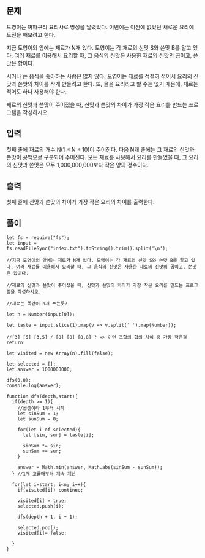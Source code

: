 ## 문제

도영이는 짜파구리 요리사로 명성을 날렸었다. 이번에는 이전에 없었던 새로운 요리에 도전을 해보려고 한다.

지금 도영이의 앞에는 재료가 N개 있다. 도영이는 각 재료의 신맛 S와 쓴맛 B를 알고 있다. 여러 재료를 이용해서 요리할 때, 그 음식의 신맛은 사용한 재료의 신맛의 곱이고, 쓴맛은 합이다.

시거나 쓴 음식을 좋아하는 사람은 많지 않다. 도영이는 재료를 적절히 섞어서 요리의 신맛과 쓴맛의 차이를 작게 만들려고 한다. 또, 물을 요리라고 할 수는 없기 때문에, 재료는 적어도 하나 사용해야 한다.

재료의 신맛과 쓴맛이 주어졌을 때, 신맛과 쓴맛의 차이가 가장 작은 요리를 만드는 프로그램을 작성하시오.

## 입력

첫째 줄에 재료의 개수 N(1 ≤ N ≤ 10)이 주어진다. 다음 N개 줄에는 그 재료의 신맛과 쓴맛이 공백으로 구분되어 주어진다. 모든 재료를 사용해서 요리를 만들었을 때, 그 요리의 신맛과 쓴맛은 모두 1,000,000,000보다 작은 양의 정수이다.

## 출력

첫째 줄에 신맛과 쓴맛의 차이가 가장 작은 요리의 차이를 출력한다.

## 풀이

```
let fs = require("fs");
let input = fs.readFileSync("index.txt").toString().trim().split('\n');

//지금 도영이의 앞에는 재료가 N개 있다. 도영이는 각 재료의 신맛 S와 쓴맛 B를 알고 있다. 여러 재료를 이용해서 요리할 때, 그 음식의 신맛은 사용한 재료의 신맛의 곱이고, 쓴맛은 합이다.

//재료의 신맛과 쓴맛이 주어졌을 때, 신맛과 쓴맛의 차이가 가장 작은 요리를 만드는 프로그램을 작성하시오.

//재료는 똑같이 n개 쓰는듯?

let n = Number(input[0]);

let taste = input.slice(1).map(v => v.split(' ').map(Number));

//[3] [5] [3,5] / [8] [8] [8,8] ? => 이런 조합의 합의 차이 중 가장 작은걸 return

let visited = new Array(n).fill(false);

let selected = [];
let answer = 1000000000;

dfs(0,0);
console.log(answer);

function dfs(depth,start){
  if(depth >= 1){
    //곱셈이라 1부터 시작
    let sinSum = 1;
    let sunSum = 0;

    for(let i of selected){
      let [sin, sun] = taste[i];

      sinSum *= sin;
      sunSum += sun;
    }

    answer = Math.min(answer, Math.abs(sinSum - sunSum));
  } //1개 고를때부터 계속 계산

  for(let i=start; i<n; i++){
    if(visited[i]) continue;

    visited[i] = true;
    selected.push(i);

    dfs(depth + 1, i + 1);

    selected.pop();
    visited[i]= false;

  }
}
```
